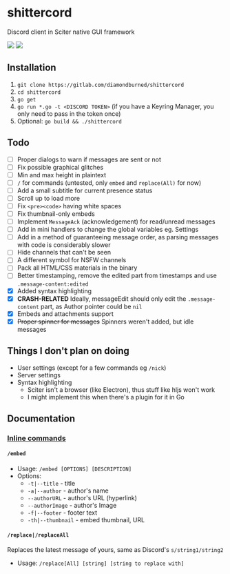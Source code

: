 # shittercord

Discord client in Sciter native GUI framework

![](https://cdn.discordapp.com/attachments/361920025051004939/537151107680698370/unknown.png)
![](https://media.discordapp.net/attachments/361920025051004939/537172219328069632/unknown.png)

## Installation

1. `git clone https://gitlab.com/diamondburned/shittercord`
2. `cd shittercord`
3. `go get`
4. `go run *.go -t <DISCORD TOKEN>` (if you have a Keyring Manager, you only need to pass in the token once)
5. Optional: `go build && ./shittercord`

## Todo

- [ ] Proper dialogs to warn if messages are sent or not
- [ ] Fix possible graphical glitches
- [ ] Min and max height in plaintext
- [ ] `/` for commands (untested, only `embed` and `replace(All)` for now)
- [ ] Add a small subtitle for current presence status
- [ ] Scroll up to load more
- [ ] Fix `<pre><code>` having white spaces
- [ ] Fix thumbnail-only embeds
- [ ] Implement `MessageAck` (acknowledgement) for read/unread messages
- [ ] Add in mini handlers to change the global variables eg. Settings
- [ ] Add in a method of guaranteeing message order, as parsing messages with code is considerably slower
- [ ] Hide channels that can't be seen
- [ ] A different symbol for NSFW channels
- [ ] Pack all HTML/CSS materials in the binary
- [ ] Better timestamping, remove the edited part from timestamps and use `.message-content:edited`
- [x] Added syntax highlighting
- [x] **CRASH-RELATED** Ideally, messageEdit should only edit the `.message-content` part, as Author pointer could be `nil`
- [x] Embeds and attachments support
- [x] ~~Proper spinner for messages~~ Spinners weren't added, but idle messages

## Things I don't plan on doing

- User settings (except for a few commands eg `/nick`)
- Server settings 
- Syntax highlighting
	- Sciter isn't a browser (like Electron), thus stuff like hljs won't work
	- I might implement this when there's a plugin for it in Go

## Documentation

### [Inline commands](https://gitlab.com/diamondburned/shittercord/blob/master/sendmessage.go)

#### `/embed`

- Usage: `/embed [OPTIONS] [DESCRIPTION]`
- Options: 
	- `-t|--title` - title
	- `-a|--author` - author's name
	- `--authorURL` - author's URL (hyperlink)
	- `--authorImage` - author's Image
	- `-f|--footer` - footer text
	- `-th|--thumbnail` - embed thumbnail, URL

#### `/replace|/replaceAll`

Replaces the latest message of yours, same as Discord's `s/string1/string2`

- Usage: `/replace[All] [string] [string to replace with]`

